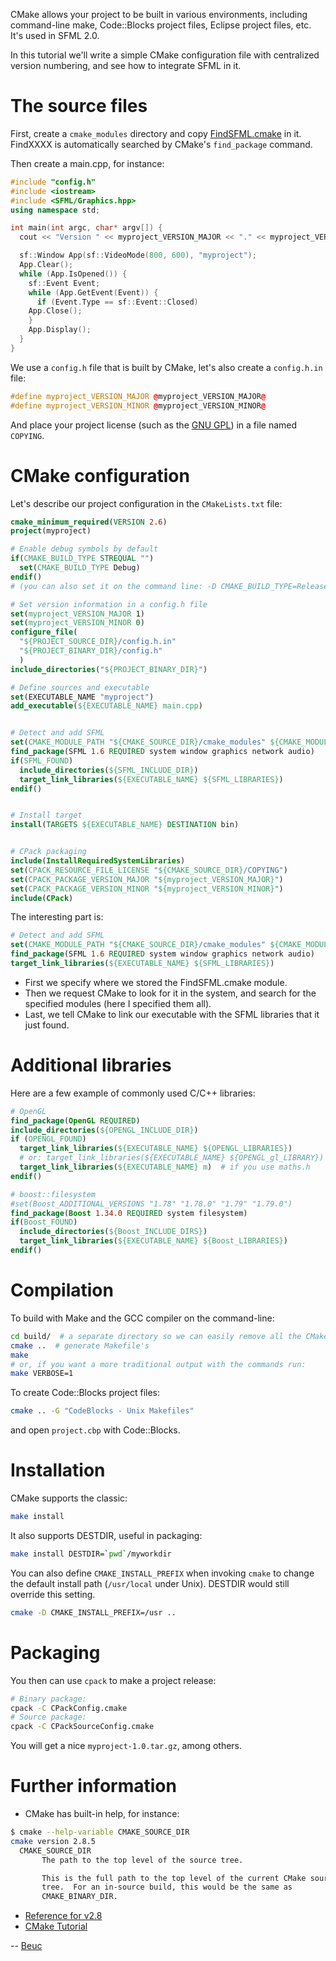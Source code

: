 CMake allows your project to be built in various environments, including command-line make, Code::Blocks project files, Eclipse project files, etc.  It's used in SFML 2.0.

In this tutorial we'll write a simple CMake configuration file with centralized version numbering, and see how to integrate SFML in it.

# The source files

First, create a `cmake_modules` directory and copy [FindSFML.cmake](https://github.com/LaurentGomila/SFML/blob/master/cmake/Modules/FindSFML.cmake) in it.  FindXXXX is automatically searched by CMake's `find_package` command.

Then create a main.cpp, for instance:
```c++
#include "config.h"
#include <iostream>
#include <SFML/Graphics.hpp>
using namespace std;

int main(int argc, char* argv[]) {
  cout << "Version " << myproject_VERSION_MAJOR << "." << myproject_VERSION_MINOR << endl;

  sf::Window App(sf::VideoMode(800, 600), "myproject");
  App.Clear();
  while (App.IsOpened()) {
    sf::Event Event;
    while (App.GetEvent(Event)) {
      if (Event.Type == sf::Event::Closed)
	App.Close();
    }
    App.Display();
  }
}
```

We use a `config.h` file that is built by CMake, let's also create a `config.h.in` file:
```c++
#define myproject_VERSION_MAJOR @myproject_VERSION_MAJOR@
#define myproject_VERSION_MINOR @myproject_VERSION_MINOR@
```

And place your project license (such as the [GNU GPL](http://www.gnu.org/copyleft/gpl.html)) in a file named `COPYING`.

# CMake configuration

Let's describe our project configuration in the `CMakeLists.txt` file:
```cmake
cmake_minimum_required(VERSION 2.6)
project(myproject)

# Enable debug symbols by default
if(CMAKE_BUILD_TYPE STREQUAL "")
  set(CMAKE_BUILD_TYPE Debug)
endif()
# (you can also set it on the command line: -D CMAKE_BUILD_TYPE=Release)

# Set version information in a config.h file
set(myproject_VERSION_MAJOR 1)
set(myproject_VERSION_MINOR 0)
configure_file(
  "${PROJECT_SOURCE_DIR}/config.h.in"
  "${PROJECT_BINARY_DIR}/config.h"
  )
include_directories("${PROJECT_BINARY_DIR}")

# Define sources and executable
set(EXECUTABLE_NAME "myproject")
add_executable(${EXECUTABLE_NAME} main.cpp)


# Detect and add SFML
set(CMAKE_MODULE_PATH "${CMAKE_SOURCE_DIR}/cmake_modules" ${CMAKE_MODULE_PATH})
find_package(SFML 1.6 REQUIRED system window graphics network audio)
if(SFML_FOUND)
  include_directories(${SFML_INCLUDE_DIR})
  target_link_libraries(${EXECUTABLE_NAME} ${SFML_LIBRARIES})
endif()


# Install target
install(TARGETS ${EXECUTABLE_NAME} DESTINATION bin)


# CPack packaging
include(InstallRequiredSystemLibraries)
set(CPACK_RESOURCE_FILE_LICENSE "${CMAKE_SOURCE_DIR}/COPYING")
set(CPACK_PACKAGE_VERSION_MAJOR "${myproject_VERSION_MAJOR}")
set(CPACK_PACKAGE_VERSION_MINOR "${myproject_VERSION_MINOR}")
include(CPack)
```

The interesting part is:
```cmake
# Detect and add SFML
set(CMAKE_MODULE_PATH "${CMAKE_SOURCE_DIR}/cmake_modules" ${CMAKE_MODULE_PATH})
find_package(SFML 1.6 REQUIRED system window graphics network audio)
target_link_libraries(${EXECUTABLE_NAME} ${SFML_LIBRARIES})
```

* First we specify where we stored the FindSFML.cmake module.
* Then we request CMake to look for it in the system, and search for the specified modules (here I specified them all).
* Last, we tell CMake to link our executable with the SFML libraries that it just found. 

# Additional libraries

Here are a few example of commonly used C/C++ libraries:

```cmake
# OpenGL
find_package(OpenGL REQUIRED)
include_directories(${OPENGL_INCLUDE_DIR})
if (OPENGL_FOUND)
  target_link_libraries(${EXECUTABLE_NAME} ${OPENGL_LIBRARIES})
  # or: target_link_libraries(${EXECUTABLE_NAME} ${OPENGL_gl_LIBRARY})
  target_link_libraries(${EXECUTABLE_NAME} m)  # if you use maths.h
endif()

# boost::filesystem
#set(Boost_ADDITIONAL_VERSIONS "1.78" "1.78.0" "1.79" "1.79.0")
find_package(Boost 1.34.0 REQUIRED system filesystem)
if(Boost_FOUND)
  include_directories(${Boost_INCLUDE_DIRS})
  target_link_libraries(${EXECUTABLE_NAME} ${Boost_LIBRARIES})
endif()
```

# Compilation

To build with Make and the GCC compiler on the command-line:
```bash
cd build/  # a separate directory so we can easily remove all the CMake work files
cmake ..  # generate Makefile's
make
# or, if you want a more traditional output with the commands run:
make VERBOSE=1
```

To create Code::Blocks project files:
```bash
cmake .. -G "CodeBlocks - Unix Makefiles"
```
and open `project.cbp` with Code::Blocks.

# Installation

CMake supports the classic:
```bash
make install
```

It also supports DESTDIR, useful in packaging:
```bash
make install DESTDIR=`pwd`/myworkdir
```

You can also define `CMAKE_INSTALL_PREFIX` when invoking `cmake` to change the default install path (`/usr/local` under Unix).  DESTDIR would still override this setting.
```bash
cmake -D CMAKE_INSTALL_PREFIX=/usr ..
```

# Packaging

You then can use `cpack` to make a project release:
```bash
# Binary package:
cpack -C CPackConfig.cmake
# Source package:
cpack -C CPackSourceConfig.cmake
```
You will get a nice `myproject-1.0.tar.gz`, among others.

# Further information

* CMake has built-in help, for instance:
```bash
$ cmake --help-variable CMAKE_SOURCE_DIR
cmake version 2.8.5
  CMAKE_SOURCE_DIR
       The path to the top level of the source tree.

       This is the full path to the top level of the current CMake source
       tree.  For an in-source build, this would be the same as
       CMAKE_BINARY_DIR.
```

* [Reference for v2.8](http://www.cmake.org/cmake/help/cmake-2-8-docs.html)
* [CMake Tutorial](http://www.cmake.org/cmake/help/cmake_tutorial.html)

-- [Beuc](http://www.beuc.net/)